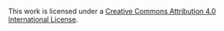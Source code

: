 This work is licensed under a <a rel="license" href="http://creativecommons.org/licenses/by/4.0/">Creative Commons Attribution 4.0 International License</a>.